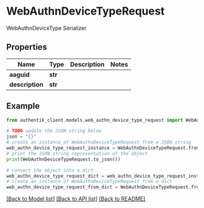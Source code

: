 # WebAuthnDeviceTypeRequest

WebAuthnDeviceType Serializer

## Properties

Name | Type | Description | Notes
------------ | ------------- | ------------- | -------------
**aaguid** | **str** |  | 
**description** | **str** |  | 

## Example

```python
from authentik_client.models.web_authn_device_type_request import WebAuthnDeviceTypeRequest

# TODO update the JSON string below
json = "{}"
# create an instance of WebAuthnDeviceTypeRequest from a JSON string
web_authn_device_type_request_instance = WebAuthnDeviceTypeRequest.from_json(json)
# print the JSON string representation of the object
print(WebAuthnDeviceTypeRequest.to_json())

# convert the object into a dict
web_authn_device_type_request_dict = web_authn_device_type_request_instance.to_dict()
# create an instance of WebAuthnDeviceTypeRequest from a dict
web_authn_device_type_request_from_dict = WebAuthnDeviceTypeRequest.from_dict(web_authn_device_type_request_dict)
```
[[Back to Model list]](../README.md#documentation-for-models) [[Back to API list]](../README.md#documentation-for-api-endpoints) [[Back to README]](../README.md)


